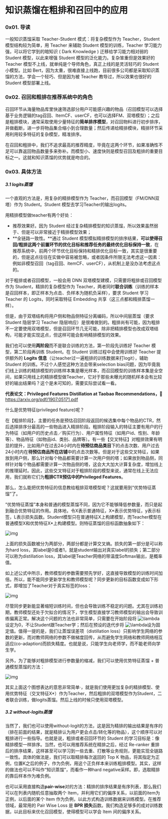 # 知识蒸馏在粗排和召回中的应用

### 0x01. 导读

一般知识蒸馏采取 Teacher-Student 模式：将复杂模型作为 Teacher，Student 模型结构较为简单，用 Teacher 来辅助 Student 模型的训练，Teacher 学习能力强，可以将它学到的暗知识 ( Dark Knowledge ) 迁移给学习能力相对弱的 Student 模型，以此来增强 Student 模型的泛化能力。复杂笨重但是效果好的 Teacher 模型不上线，就单纯是个导师角色，真正上线的是灵活轻巧的 Student 小模型。比如 Bert，因为太重，很难直接上线跑，目前很多公司都是采取知识蒸馏的方法，学会一个轻巧、但是因为被 Teacher 教导过，所以效果也很好的 Student 模型部署上线。



### 0x02. 召回和粗排在推荐系统中的角色

召回环节从海量物品库里快速筛选部分用户可能感兴趣的物品（召回模型可以选择基于业务逻辑的tag召回、ItemCF、userCF，也可以选择FM、双塔模型）；之后是粗排模块，通常采取使用少量特征的**简单排序模型**，对召回物料进行初步排序，并做截断，进一步将物品集合缩小到合理数量；然后传递给精排模块，精排环节采用利用较多特征的复杂模型，精准排序。

在召回和粗排中，我们不追求最高的推荐精度，毕竟在这两个环节，如果准确性不足可以靠返回物品数量多来弥补。而模型小、速度快则是模型召回及粗排的重要目标之一。这就和知识蒸馏的优势就是吻合的。



### 0x03. 具体方法

##### 3.1 logits蒸馏

一个直观的方法是，用复杂的精排模型作为 Teacher，而召回模型（FM/DNN双塔）作为 Student。Student 模型去学习Teacher的输出logits。

用精排模型做teacher有两个好处：

- 推荐效果好。因为 Student 经过复杂精排模型的知识蒸馏，所以效果虽然弱于、但是可以非常接近于精排模型效果；
- **全链路一致性。**通过 Student 模型模拟精排模型的排序结果，**可以使得召回/粗排这两个前置环节的优化目标和推荐任务的最终优化目标保持一致**，在推荐系统中，前两个环节优化目标保持和精排优化目标一致，其实是很重要的，但是这点往往在实做中容易被忽略，或者因条件所限无法考虑这一因素：例如非模型召回（tag召回、itemCF、userCF），从机制上是没办法考虑这点的。



对于粗排或者召回模型，一般会用 DNN 双塔模型建模，只需要将粗排或召回模型作为 Student，精排的复杂模型作为 Teacher，两者同时**联合训练**（训练的样本是召回样本，即正样本为点击、负样本为随机负采样），要求 Student 学习 Teacher 的 Logits，同时采取特征 Embedding 共享（这三点都和精排蒸馏一样）。

但是，由于双塔结构将用户侧和物品侧特征分离编码，所以中间层蒸馏（要求 Student 隐层学习 Teacher 隐层响应）是很难做到的。粗排尚有可能，因为粗排不一定要使用双塔模型，但是召回环节几无可能，除非把精排模型也改成双塔结构，可能才能实现这点，但这样可能会影响精排模型的效果。

我们也可以使用**两阶段**而不是联合训练的方法，第一阶段先训练好 Teacher 模型，第二阶段再训练 Student。在 Student 训练过程中会使用训练好 Teacher 提供额外的 **Logits 信息**（让teacher过一遍粗排的训练数据来打logit），辅助 Student 的训练。不过个人感觉这种方法会带来selection bias问题，因为毕竟我们线上训练的精排模型的训练样本集是曝光样本，而召回模型的训练样本集是全空间，如果只用线上的精排模型做Teacher，它对于那些未曝光的随机样本会有比较好的输出结果吗？这个是未可知的，需要实际尝试看一看。



**代表论文：Privileged Features Distillation at Taobao Recommendations，**🔗 https://arxiv.org/pdf/1907.05171.pdf

什么是优势特征(privileged feature)呢？

在【粗排阶段】，主要的任务是预估召回阶段返回的候选集中每个物品的CTR，然后选择排序分最高的一些物品进入精排阶段。粗排阶段输入的特征主要有用户的行为特征（如用户的历史点击／购买行为）、用户属性特征（如用户id、性别、年龄等）、物品特征（如物品id、类别、品牌等）。有一些【交叉特征】对粗排效果有明显的提升，比如用户在过去24小时内在**待预估商品类目**下的点击次数、用户过去24小时内在**待预估商品所在店铺**中的点击次数等。但是对于这些交叉特征，如果放到用户侧，那么针对每个物品都需要计算一次用户侧的塔；如果放到物品侧，同样针对每个物品都需要计算一次物品侧的塔，这会大大加大计算复杂度，增加线上的推理延时。因此，这些交叉特征对于粗排阶段的模型来说，通常在线上无法应用，我们就称它们为**粗排CTR预估中的Privileged Features**。

那么，怎么能把优势特征的信息教给粗排双塔模型呢？这就要用到“优势特征蒸馏”了。

“优势特征蒸馏”本身和普通的模型蒸馏不同，因为它不能够降低参数量，而只是起到融合优势特征的作用。具体地，令X表示普通特征，X*表示优势特征，y表示标签，L表示损失函数。Student模型只在普通特征X上构建模型，而Teacher模型在普通模型X和优势特征X\*上构建模型。则特征蒸馏的目标函数抽象如下：

![img](https://pic2.zhimg.com/v2-9e44992e7359ed41496670e871b70229_b.jpeg)

上面的损失函数被分为两部分，两部分都是计算交叉熵。损失的第一部分是可以称为hard loss，其label是0或者1，就是student输出对真实label的损失；第二部分可以称为distillation loss，其label是Teacher网络的带温度Softmax输出，是概率值。

如上述公式中所示，教师模型的参数需要预先学好，这直接导致模型的训练时间加倍。所以，能不能同步更新学生和教师模型呢？同步更新的目标函数变成如下形式，即增加了Teacher对于真实标签的loss：

![img](https://pic4.zhimg.com/v2-41c9b5fb1e4bfb8568ffb3fae0256787_b.jpeg)

尽管同步更新能显著缩短训练时间，但也会导致训练不稳定的问题。尤其在训练初期，教师模型还处于欠拟合的情况下，学生模型直接学习教师模型的输出会导致训练偏离正常。解决这个问题的方法也非常简单，只需要在开始阶段将 ![\lambda](https://www.zhihu.com/equation?tex=%5Clambda) 设定为0，不让Student跟Teacher学；然后在预设的迭代步将 ![\lambda](https://www.zhihu.com/equation?tex=%5Clambda)设为固定值。值得一提的是，我们让蒸馏误差项（distillation loss）只影响学生网络的参数的更新，而对教师网络的参数不做梯度回传，从而避免学生网络和教师网络相互适应(co-adaption)而损失精度。也就是说，只能学生向老师学，而不能老师向学生学。

另外，为了能够对粗排模型进行参数量的缩减，我们可以使用优势特征蒸馏 + 普通模型蒸馏的方法：

![img](https://pic4.zhimg.com/v2-a40fe3708ea33c7cfedae657db89854b_b.jpeg)

其实上面这个图想表达的意思非常简单·，就是我们使用更加复杂的精排模型、使用优势特征（交叉特征X*）作为Teacher，然后粗排的双塔模型作为Student，二者联合训练，做logits蒸馏。然后上线的时候只使用双塔模型。





##### 3.2 without-logits蒸馏

当然了，我们也可以使用without-logit的方法，这是因为精排的输出结果是有序的（排在前面的结果，就是精排认为用户更会点击/转化等的物品），这个顺序可以对粗排进行一些指导。也就是说，粗排或者召回环节的 Student 的学习目标是：像精排模型一样排序。当然，也可以用推荐系统在精排之后，经过 Re-ranker 重排后的排序结果，这样甚至可以学习到一些去重、打散等业务规则，更能实现全链路一致性。具体的做法是，我们可以取精排每次返回的 Top K 物品，将其指定为正例，位置K之后的例子，作为负例，用这个正负样本来训练粗排模型。其实，这样的做法也可以不叫作“知识蒸馏”，而看作一种hard negative采样。即，选取精排的靠后样本作为难负例。

也可以采用直接构造**pair-wise**对的方法：精排的排序结果是有序列表，那么我们可以在列表内随机任意抽取两个 Item，并利用它们的偏序关系，以前面的item为正例，以后面的某个 Item 作为负例，以此方式构造训练数据来训练模型。在推荐领域，最常用的 Pair Wise Loss 是 **BPR 损失**函数。我们构造足够多的成对训练数据，以此目标来优化召回模型，使得模型可以学会 Item 间的偏序关系。





